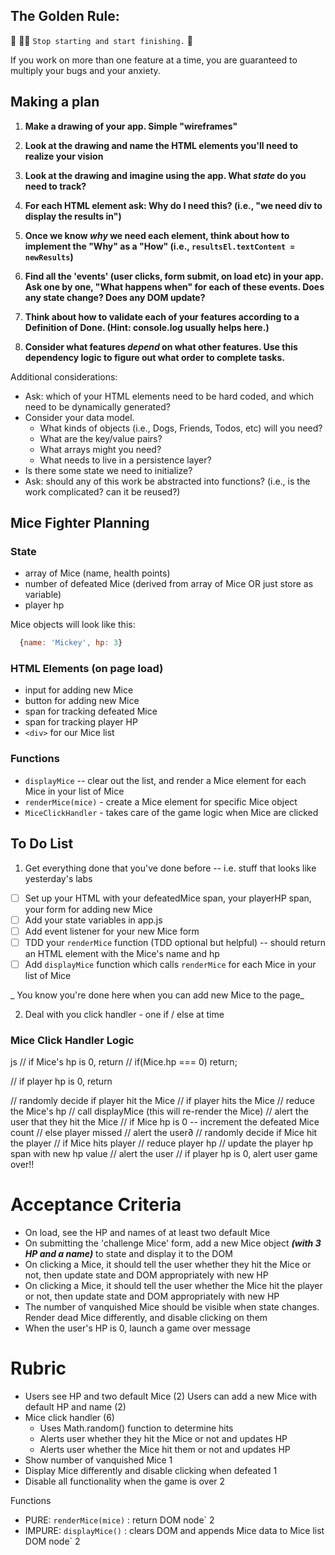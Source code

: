 ## The Golden Rule: 

🦸 🦸‍♂️ `Stop starting and start finishing.` 🏁

If you work on more than one feature at a time, you are guaranteed to multiply your bugs and your anxiety.

## Making a plan

1) **Make a drawing of your app. Simple "wireframes"** 
1) **Look at the drawing and name the HTML elements you'll need to realize your vision**

1) **Look at the drawing and imagine using the app. What _state_ do you need to track?** 
1) **For each HTML element ask: Why do I need this? (i.e., "we need div to display the results in")** 
1) **Once we know _why_ we need each element, think about how to implement the "Why" as a "How" (i.e., `resultsEl.textContent = newResults`)**
1) **Find all the 'events' (user clicks, form submit, on load etc) in your app. Ask one by one, "What happens when" for each of these events. Does any state change? Does any DOM update?**
1) **Think about how to validate each of your features according to a Definition of Done. (Hint: console.log usually helps here.)**
1) **Consider what features _depend_ on what other features. Use this dependency logic to figure out what order to complete tasks.**

Additional considerations:
- Ask: which of your HTML elements need to be hard coded, and which need to be dynamically generated?
- Consider your data model. 
  - What kinds of objects (i.e., Dogs, Friends, Todos, etc) will you need? 
  - What are the key/value pairs? 
  - What arrays might you need? 
  - What needs to live in a persistence layer?
- Is there some state we need to initialize?
- Ask: should any of this work be abstracted into functions? (i.e., is the work complicated? can it be reused?)


## Mice Fighter Planning

### State

-   array of Mice (name, health points)
-   number of defeated Mice (derived from array of Mice OR just store as variable)
-   player hp

Mice objects will look like this:

```js
  {name: 'Mickey', hp: 3}
```

### HTML Elements (on page load)

-   input for adding new Mice
-   button for adding new Mice
-   span for tracking defeated Mice
-   span for tracking player HP
-   `<div>` for our Mice list

### Functions

-   `displayMice` -- clear out the list, and render a Mice element for each Mice in your list of Mice
-   `renderMice(mice)` - create a Mice element for specific Mice object
-   `MiceClickHandler` - takes care of the game logic when Mice are clicked

## To Do List

1. Get everything done that you've done before -- i.e. stuff that looks like yesterday's labs

-   [ ] Set up your HTML with your defeatedMice span, your playerHP span, your form for adding new Mice
-   [ ] Add your state variables in app.js
-   [ ] Add event listener for your new Mice form
-   [ ] TDD your `renderMice` function (TDD optional but helpful) -- should return an HTML element with the Mice's name and hp
-   [ ] Add `displayMice` function which calls `renderMice` for each Mice in your list of Mice

_ You know you're done here when you can add new Mice to the page_

2. Deal with you click handler - one if / else at time

### Mice Click Handler Logic

js
// if Mice's hp is 0, return
// if(Mice.hp === 0) return;

// if player hp is 0, return

// randomly decide if player hit the Mice
// if player hits the Mice
//    reduce the Mice's hp
//    call displayMice (this will re-render the Mice)
//    alert the user that they hit the Mice
//    if Mice hp is 0 -- increment the defeated Mice count
// else player missed
//     alert the user∂
// randomly decide if Mice hit the player
// if Mice hits player
//    reduce player hp
//    update the player hp span with new hp value
//    alert the user
//    if player hp is 0, alert user game over!!



# Acceptance Criteria

- On load, see the HP and names of at least two default Mice
- On submitting the 'challenge Mice' form, add a new Mice object 
***(with 3 HP and a name)*** to state and display it to the DOM
- On clicking a Mice, it should tell the user whether they hit the Mice or not, then update state and DOM appropriately with new HP
- On clicking a Mice, it should tell the user whether the Mice hit the player or not, then update state and DOM appropriately with new HP
- The number of vanquished Mice should be visible when state changes.
Render dead Mice differently, and disable clicking on them
- When the user's HP is 0, launch a game over message

# Rubric

- Users see HP and two default Mice	(2)
Users can add a new Mice with default HP and name	(2)
- Mice click handler	(6)
  - Uses Math.random() function to determine hits	
  - Alerts user whether they hit the Mice or not and updates HP	
  - Alerts user whether the Mice hit them or not and updates HP	
- Show number of vanquished Mice	1
- Display Mice differently and disable clicking when defeated	1
- Disable all functionality when the game is over	2

Functions	
- PURE: `renderMice(mice)` : return DOM node`	2
- IMPURE: `displayMice()` : clears DOM and appends Mice data to Mice list DOM node`	2